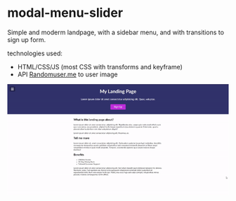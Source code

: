 # modal-menu-slider
 Simple and moderm landpage, with a sidebar menu, and with transitions to sign up form. 


technologies used:

- HTML/CSS/JS (most CSS with transforms and keyframe)
- API [Randomuser.me](https://randomuser.me/) to user image


![preview gif](https://github.com/kaiopomini/modal-menu-slider/blob/master/img/preview.gif)
